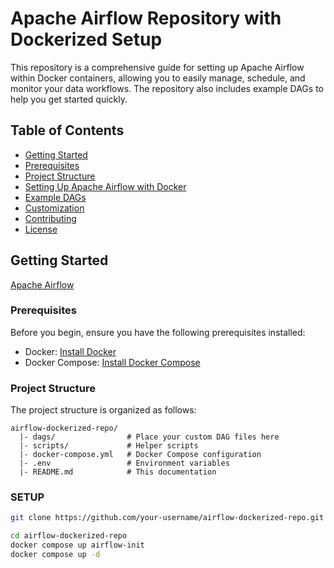 # Apache Airflow Repository with Dockerized Setup

This repository is a comprehensive guide for setting up Apache Airflow within Docker containers, allowing you to easily manage, schedule, and monitor your data workflows. The repository also includes example DAGs to help you get started quickly.

## Table of Contents

- [Getting Started](#getting-started)
- [Prerequisites](#prerequisites)
- [Project Structure](#project-structure)
- [Setting Up Apache Airflow with Docker](#setting-up-apache-airflow-with-docker)
- [Example DAGs](#example-dags)
- [Customization](#customization)
- [Contributing](#contributing)
- [License](#license)

## Getting Started

[Apache Airflow](https://airflow.apache.org/docs/apache-airflow/stable/index.html) 

### Prerequisites

Before you begin, ensure you have the following prerequisites installed:

- Docker: [Install Docker](https://docs.docker.com/get-docker/)
- Docker Compose: [Install Docker Compose](https://docs.docker.com/compose/install/)

### Project Structure

The project structure is organized as follows:

```plaintext
airflow-dockerized-repo/
  |- dags/                # Place your custom DAG files here
  |- scripts/             # Helper scripts
  |- docker-compose.yml   # Docker Compose configuration
  |- .env                 # Environment variables
  |- README.md            # This documentation
```

### SETUP 

```bash
git clone https://github.com/your-username/airflow-dockerized-repo.git

cd airflow-dockerized-repo
docker compose up airflow-init
docker compose up -d 
```